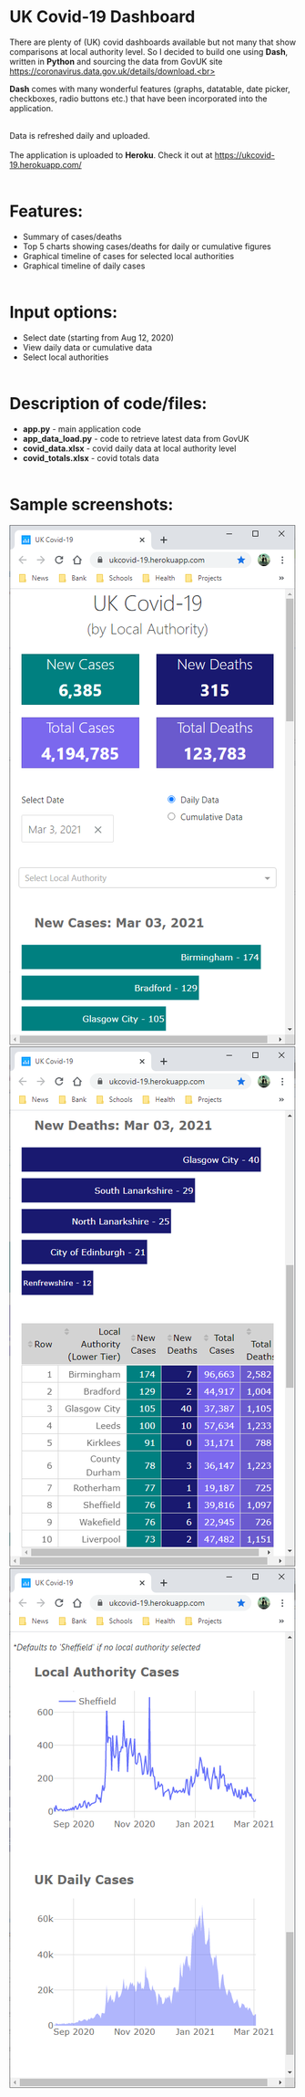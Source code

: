 # UK Covid-19 Dashboard
There are plenty of (UK) covid dashboards available but not many that show comparisons at local authority level. So I decided to build one using **Dash**, written in **Python** and sourcing the data from GovUK site https://coronavirus.data.gov.uk/details/download.<br><br>

**Dash** comes with many wonderful features (graphs, datatable, date picker, checkboxes, radio buttons etc.) that have been incorporated into the application.<br><br>

Data is refreshed daily and uploaded.<br><br>
The application is uploaded to **Heroku**. Check it out at https://ukcovid-19.herokuapp.com/<br><br>

# Features:
- Summary of cases/deaths
- Top 5 charts showing cases/deaths for daily or cumulative figures
- Graphical timeline of cases for selected local authorities
- Graphical timeline of daily cases<br><br>

# Input options:
- Select date (starting from Aug 12, 2020)
- View daily data or cumulative data
- Select local authorities<br><br>

# Description of code/files:
 - **app.py** - main application code
 - **app_data_load.py** - code to retrieve latest data from GovUK
 - **covid_data.xlsx** - covid daily data at local authority level
 - **covid_totals.xlsx** - covid totals data<br><br>
 
# Sample screenshots:
![alt text](https://github.com/waiky8/ukcovid-19/blob/main/screenshots/screenshot1.png)
![alt text](https://github.com/waiky8/ukcovid-19/blob/main/screenshots/screenshot2.png)
![alt text](https://github.com/waiky8/ukcovid-19/blob/main/screenshots/screenshot3.png)
